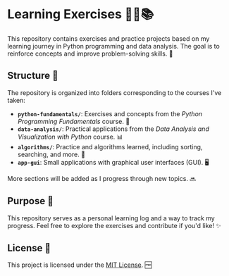 # Learning Exercises 🧑‍💻📚

This repository contains exercises and practice projects based on my learning journey in Python programming and data analysis. The goal is to reinforce concepts and improve problem-solving skills. 🚀

## Structure 📂

The repository is organized into folders corresponding to the courses I've taken:

- **`python-fundamentals/`**: Exercises and concepts from the *Python Programming Fundamentals* course. 🐍
- **`data-analysis/`**: Practical applications from the *Data Analysis and Visualization with Python* course. 📊
- **`algorithms/`**: Practice and algorithms learned, including sorting, searching, and more. 🧠
- **`app-gui`**: Small applications with graphical user interfaces (GUI). 🖥️

More sections will be added as I progress through new topics. 🔜

## Purpose 🎯

This repository serves as a personal learning log and a way to track my progress. Feel free to explore the exercises and contribute if you'd like! ✨

## License 📜

This project is licensed under the [MIT License](LICENSE). 🆓

